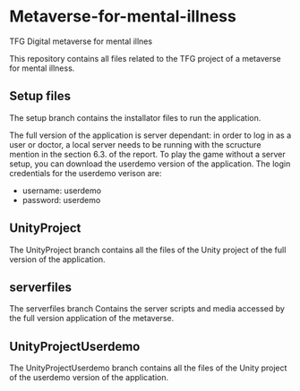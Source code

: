 # Metaverse-for-mental-illness
TFG Digital metaverse for mental illnes

This repository contains all files related to the TFG project of a metaverse for mental illness. 

## Setup files
The setup branch contains the installator files to run the application.

The full version of the application is server dependant: in order to log in as a user or doctor, a local server needs to be running with the scructure mention in the section 6.3. of the report. 
To play the game without a server setup, you can download the userdemo version of the application. The login credentials for the userdemo verison are: 
* username: userdemo
* password: userdemo


## UnityProject


The UnityProject branch contains all the files of the Unity project of the full version of the application. 


## serverfiles

The serverfiles branch Contains the server scripts and media accessed by the full version application of the metaverse.

## UnityProjectUserdemo

The UnityProjectUserdemo branch contains all the files of the Unity project of the userdemo version of the application. 
